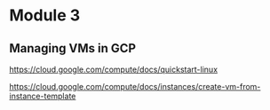 # Module 3

## Managing VMs in GCP

https://cloud.google.com/compute/docs/quickstart-linux

https://cloud.google.com/compute/docs/instances/create-vm-from-instance-template
